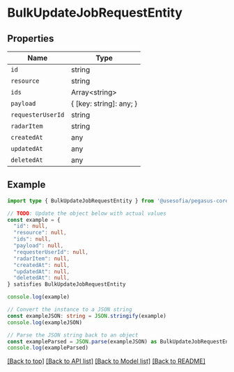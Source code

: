 
# BulkUpdateJobRequestEntity


## Properties

Name | Type
------------ | -------------
`id` | string
`resource` | string
`ids` | Array&lt;string&gt;
`payload` | { [key: string]: any; }
`requesterUserId` | string
`radarItem` | string
`createdAt` | any
`updatedAt` | any
`deletedAt` | any

## Example

```typescript
import type { BulkUpdateJobRequestEntity } from '@usesofia/pegasus-core-api-sdk'

// TODO: Update the object below with actual values
const example = {
  "id": null,
  "resource": null,
  "ids": null,
  "payload": null,
  "requesterUserId": null,
  "radarItem": null,
  "createdAt": null,
  "updatedAt": null,
  "deletedAt": null,
} satisfies BulkUpdateJobRequestEntity

console.log(example)

// Convert the instance to a JSON string
const exampleJSON: string = JSON.stringify(example)
console.log(exampleJSON)

// Parse the JSON string back to an object
const exampleParsed = JSON.parse(exampleJSON) as BulkUpdateJobRequestEntity
console.log(exampleParsed)
```

[[Back to top]](#) [[Back to API list]](../README.md#api-endpoints) [[Back to Model list]](../README.md#models) [[Back to README]](../README.md)


